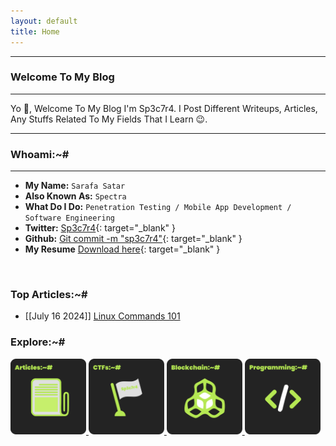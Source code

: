 ```yaml
---
layout: default
title: Home
---
```


* * *
### Welcome To My Blog 
* * *

Yo 👋, Welcome To My Blog I'm Sp3c7r4. I Post Different Writeups, Articles, Any Stuffs Related To My Fields That I Learn 😉. 

* * *
### Whoami:~#
* * *

- **My Name:**    `Sarafa Satar`
- **Also Known As:** `Spectra`
- **What Do I Do:**  `Penetration Testing / Mobile App Development / Software Engineering`
- **Twitter:** [Sp3c7r4](https://twitter.com/sp3c7r4_gee){: target="_blank" }
- **Github:** [Git commit -m "sp3c7r4"](https://github.com/sp3c7r4){: target="_blank" }
- **My Resume** [Download here](https://raw.githubusercontent.com/sp3c7r4/sp3c7r4/356f8b9c17007279a83d6722dca742c5f4be80f3/Resume.pdf){: target="_blank" }
<br/>

### **Top Articles:~#**
- [[July 16 2024]] [Linux Commands 101](./contents/Articles/posts/Linux101)<br/>

### **Explore:~#**
<div >
<a href="./contents/Articles/index">
  <img src="./assets/images/Articles.png" alt="Cybersecurity Roadmap" style="width: 24%; height: auto;">
</a>
<a href="./contents/CTF/index">
  <img src="./assets/images/Ctfs.png" alt="Cybersecurity Roadmap" style="width: 24%; height: auto;">
</a>
<a href="./contents/Blockchain/index">
  <img src="./assets/images/Asset 13.png" alt="Cybersecurity Roadmap" style="width: 24%; height: auto;">
</a>
<a href="./contents/Programming/index">
  <img src="./assets/images/Programming.png" alt="Cybersecurity Roadmap" style="width: 24%; height: auto;">
</a>
</div><br/>


<!-- * * *
### **Hacker101 CTF's:~#**
* * *

- [[July 5 2024]] [A little something to get you started](./contents/Cybersecurity101/A%20little%20something%20to%20get%20you%20started.html)<br/>
- [[July 5 2024]] [Cybersecurity Roadmap](./contents/Cybersecurity101/CyberSecurity-Roadmap.html) -->